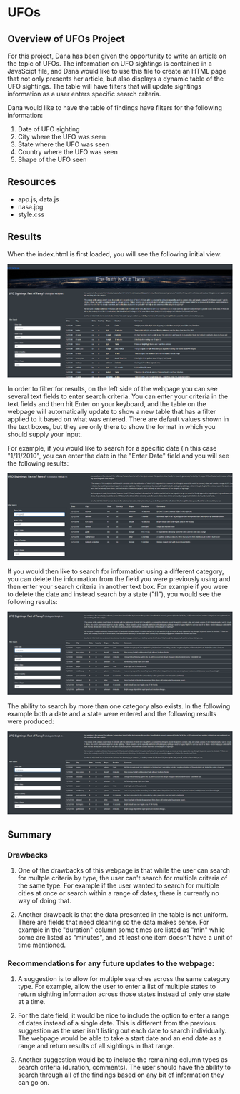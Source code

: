 # UFOs 

## Overview of UFOs Project

For this project, Dana has been given the opportunity to write an article on the topic of UFOs.  The information on UFO sightings is contained in a JavaScipt file, and Dana would like to use this file to create an HTML page that not only presents her article, but also displays a dynamic table of the UFO sightings.  The table will have filters that will update sightings information as a user enters specific search criteria.

Dana would like to have the table of findings have filters for the following information:
1) Date of UFO sighting
2) City where the UFO was seen
3) State where the UFO was seen
4) Country where the UFO was seen
5) Shape of the UFO seen

## Resources 

 - app.js, data.js
 - nasa.jpg
 - style.css

## Results

When the index.html is first loaded, you will see the following initial view:

![initial_view.PNG](https://github.com/mathur-nikita/UFOs/blob/main/screenshots/initial_view.PNG)

In order to filter for results, on the left side of the webpage you can see several text fields to enter search criteria.  You can enter your criteria in the text fields and then hit Enter on your keyboard, and the table on the webpage will automatically update to show a new table that has a filter applied to it based on what was entered.  There are default values shown in the text boxes, but they are only there to show the format in which you should supply your input.

For example, if you would like to search for a specific date (in this case "1/11/2010", you can enter the date in the "Enter Date" field and you will see the following results:

![date_filter.PNG](https://github.com/mathur-nikita/UFOs/blob/main/screenshots/date_filter.PNG)

If you would then like to search for information using a different category, you can delete the information from the field you were previously using and then enter your search criteria in another text box.  For example if you were to delete the date and instead search by a state ("fl"), you would see the following results:

![state_filter.PNG](https://github.com/mathur-nikita/UFOs/blob/main/screenshots/state_filter.PNG)

The ability to search by more than one category also exists.  In the following example both a date and a state were entered and the following results were produced:

![date_and_state.PNG](https://github.com/mathur-nikita/UFOs/blob/main/screenshots/date_and_state_filter.PNG)


## Summary

### Drawbacks
1) One of the drawbacks of this webpage is that while the user can search for multple criteria by type, the user can't search for multiple criteria of the same type.  For example if the user wanted to search for multiple cities at once or search within a range of dates, there is currently no way of doing that.

2) Another drawback is that the data presented in the table is not uniform.  There are fields that need cleaning so the data makes sense.  For example in the "duration" column some times are listed as "min" while some are listed as "minutes", and at least one item doesn't have a unit of time mentioned.


### Recommendations for any future updates to the webpage:
1) A suggestion is to allow for multiple searches across the same category type.  For example, allow the user to enter a list of multiple states to return sighting information across those states instead of only one state at a time.

2) For the date field, it would be nice to include the option to enter a range of dates instead of a single date.  This is different from the previous suggestion as the user isn't listing out each date to search individually.  The webpage would be able to take a start date and an end date as a range and return results of all sightings in that range.  

3) Another suggestion would be to include the remaining column types as search criteria (duration, comments).  The user should have the ability to search through all of the findings based on any bit of information they can go on.
